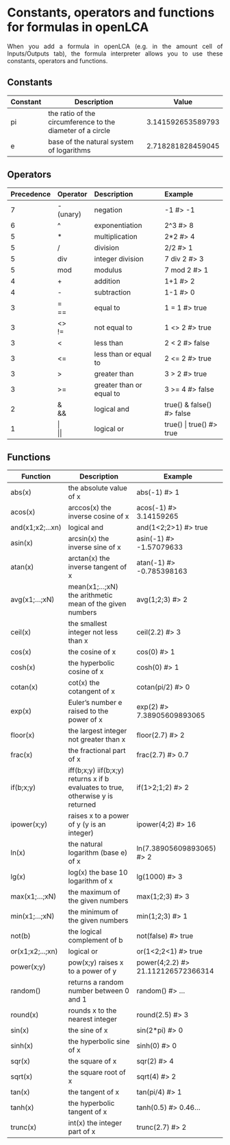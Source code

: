 # Constants, operators and functions for formulas in openLCA

<div style='text-align: justify;'>

When you add a formula in openLCA (e.g. in the amount cell of Inputs/Outputs tab), the formula interpreter allows you to use these constants, operators and functions.

## Constants

| Constant | Description                                  | Value             |
|----------|----------------------------------------------|-------------------|
| pi       | the ratio of the circumference to the diameter of a circle | 3.141592653589793 |
| e        | base of the natural system of logarithms     | 2.718281828459045 |

## Operators

| Precedence | Operator | Description     | Example        |
|:-----------|:---------|:----------------|:---------------|
| 7          | - (unary)| negation        | -1 #> -1       |
| 6          | ^        | exponentiation  | 2^3 #> 8      |
| 5          | *        | multiplication  | 2*2 #> 4      |
| 5          | /        | division        | 2/2 #> 1      |
| 5          | div      | integer division| 7 div 2 #> 3  |
| 5          | mod      | modulus         | 7 mod 2 #> 1  |
| 4          | +        | addition        | 1+1 #> 2      |
| 4          | -        | subtraction     | 1-1 #> 0      |
| 3          | =  <br> ==      | equal to        | 1 = 1 #> true |
| 3          | <>   <br> !=           | not equal to    | 1 <> 2 #> true|
| 3          | <        | less than       | 2 < 2 #> false|
| 3          | <=       | less than or equal to | 2 <= 2 #> true |
| 3          | >        | greater than    | 3 > 2 #> true |
| 3          | >=       | greater than or equal to | 3 >= 4 #> false |
| 2          | &  <br> &&       | logical and     | true() & false() #> false |
| 1          | \|   <br> \|\|    | logical or      | true() \| true() #> true |

## Functions

| Function | Description                                  | Example               |
|----------|----------------------------------------------|-----------------------|
| abs(x)   | the absolute value of x                      | abs(-1) #> 1         |
| acos(x)  | arccos(x) the inverse cosine of x            | acos(-1) #> 3.14159265|
| and(x1;x2;...xn) | logical and                        | and(1<2;2>1) #> true  |
| asin(x)  | arcsin(x) the inverse sine of x             | asin(-1) #> -1.57079633 |
| atan(x)  | arctan(x) the inverse tangent of x          | atan(-1) #> -0.785398163 |
| avg(x1;…;xN) | mean(x1;…;xN) the arithmetic mean of the given numbers | avg(1;2;3) #> 2 |
| ceil(x)  | the smallest integer not less than x         | ceil(2.2) #> 3       |
| cos(x)   | the cosine of x                              | cos(0) #> 1          |
| cosh(x)  | the hyperbolic cosine of x                   | cosh(0) #> 1         |
| cotan(x) | cot(x) the cotangent of x                    | cotan(pi/2) #> 0     |
| exp(x)   | Euler’s number e raised to the power of x    | exp(2) #> 7.38905609893065 |
| floor(x) | the largest integer not greater than x       | floor(2.7) #> 2      |
| frac(x)  | the fractional part of x                     | frac(2.7) #> 0.7     |
| if(b;x;y) | iff(b;x;y) iif(b;x;y) returns x if b evaluates to true, otherwise y is returned | if(1>2;1;2) #> 2 |
| ipower(x;y) | raises x to a power of y (y is an integer) | ipower(4;2) #> 16   |
| ln(x)    | the natural logarithm (base e) of x          | ln(7.38905609893065) #> 2 |
| lg(x)    | log(x) the base 10 logarithm of x            | lg(1000) #> 3        |
| max(x1;…;xN) | the maximum of the given numbers           | max(1;2;3) #> 3     |
| min(x1;…;xN) | the minimum of the given numbers           | min(1;2;3) #> 1     |
| not(b)   | the logical complement of b                  | not(false) #> true  |
| or(x1;x2;...;xn) | logical or                             | or(1<2;2<1) #> true |
| power(x;y) | pow(x;y) raises x to a power of y           | power(4;2.2) #> 21.112126572366314 |
| random() | returns a random number between 0 and 1      | random() #> …        |
| round(x) | rounds x to the nearest integer              | round(2.5) #> 3      |
| sin(x)   | the sine of x                                | sin(2*pi) #> 0      |
| sinh(x)  | the hyperbolic sine of x                     | sinh(0) #> 0        |
| sqr(x)   | the square of x                              | sqr(2) #> 4         |
| sqrt(x)  | the square root of x                         | sqrt(4) #> 2        |
| tan(x)   | the tangent of x                             | tan(pi/4) #> 1      |
| tanh(x)  | the hyperbolic tangent of x                  | tanh(0.5) #> 0.46…  |
| trunc(x) | int(x) the integer part of x                 | trunc(2.7) #> 2     |

</div>